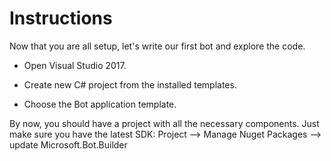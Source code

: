 # Instructions

Now that you are all setup, let's write our first bot and explore the code.

* Open Visual Studio 2017.

* Create new C# project from the installed templates.

* Choose the Bot application template.

By now, you should have a project with all the necessary components. Just make sure you have the latest SDK:
Project --> Manage Nuget Packages --> update Microsoft.Bot.Builder